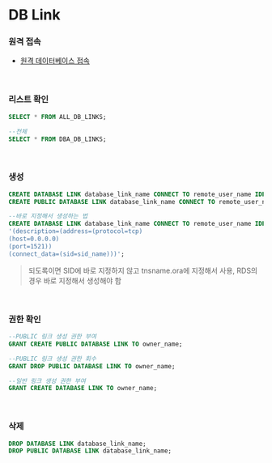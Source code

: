 DB Link
===

### 원격 접속
* [원격 데이터베이스 접속](../SQLPlus/README.md#원격-데이터베이스-접속)

<br>

### 리스트 확인
```sql
SELECT * FROM ALL_DB_LINKS;

--전체
SELECT * FROM DBA_DB_LINKS;
```

<br>

### 생성
```sql
CREATE DATABASE LINK database_link_name CONNECT TO remote_user_name IDENTIFIED BY remote_password USING 'tnsname.ora_alias_name';
CREATE PUBLIC DATABASE LINK database_link_name CONNECT TO remote_user_name IDENTIFIED BY remote_password USING 'tnsname.ora_alias_name';

--바로 지정해서 생성하는 법
CREATE DATABASE LINK database_link_name CONNECT TO remote_user_name IDENTIFIED BY remote_password USING
'(description=(address=(protocol=tcp)
(host=0.0.0.0)
(port=1521))
(connect_data=(sid=sid_name)))';
```
>되도록이면 SID에 바로 지정하지 않고 tnsname.ora에 지정해서 사용, RDS의 경우 바로 지정해서 생성해야 함

<br>

### 권한 확인
```sql
--PUBLIC 링크 생성 권한 부여
GRANT CREATE PUBLIC DATABASE LINK TO owner_name;

--PUBLIC 링크 생성 권한 회수
GRANT DROP PUBLIC DATABASE LINK TO owner_name;

--일반 링크 생성 권한 부여
GRANT CREATE DATABASE LINK TO owner_name;
```

<br>

### 삭제
```sql
DROP DATABASE LINK database_link_name;
DROP PUBLIC DATABASE LINK database_link_name;
```

<br>
